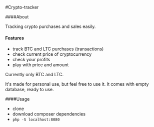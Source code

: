 #Crypto-tracker

####About

Tracking crypto purchases and sales easily.

#### Features
* track BTC and LTC purchases (transactions)
* check current price of cryptocurrency
* check your profits
* play with price and amount

Currently only BTC and LTC. 

It's made for personal use, but feel free to use it. It comes
with empty database, ready to use.

####Usage

* clone
* download composer dependencies
* `php -S localhost:8080`
